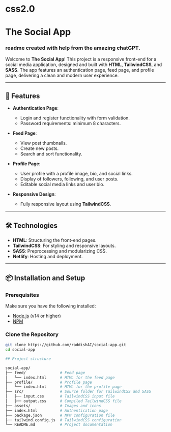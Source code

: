 # css2.0
# The Social App
### readme created with help from the amazing chatGPT.

Welcome to **The Social App**! This project is a responsive front-end for a social media application, designed and built with **HTML**, **TailwindCSS**, and **SASS**. The app features an authentication page, feed page, and profile page, delivering a clean and modern user experience.

---

## 🚀 Features

- **Authentication Page**: 
  - Login and register functionality with form validation.
  - Password requirements: minimum 8 characters.

- **Feed Page**: 
  - View post thumbnails.
  - Create new posts.
  - Search and sort functionality.

- **Profile Page**: 
  - User profile with a profile image, bio, and social links.
  - Display of followers, following, and user posts.
  - Editable social media links and user bio.

- **Responsive Design**:
  - Fully responsive layout using **TailwindCSS**.

---

## 🛠️ Technologies

- **HTML**: Structuring the front-end pages.
- **TailwindCSS**: For styling and responsive layouts.
- **SASS**: Preprocessing and modularizing CSS.
- **Netlify**: Hosting and deployment.

---

## 📦 Installation and Setup

### Prerequisites
Make sure you have the following installed:
- [Node.js](https://nodejs.org/) (v14 or higher)
- [NPM](https://www.npmjs.com/)

### Clone the Repository
```bash
git clone https://github.com/raddishAI/social-app.git
cd social-app

## Project structure

social-app/
├── feed/               # Feed page
│   └── index.html      # HTML for the feed page
├── profile/            # Profile page
│   └── index.html      # HTML for the profile page
├── src/                # Source folder for TailwindCSS and SASS
│   ├── input.css       # TailwindCSS input file
│   ├── output.css      # Compiled TailwindCSS file
├── assets/             # Images and icons
├── index.html          # Authentication page
├── package.json        # NPM configuration file
├── tailwind.config.js  # TailwindCSS configuration
└── README.md           # Project documentation
